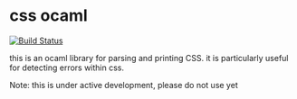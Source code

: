 # css ocaml
[![Build Status](https://travis-ci.org/samouri/ocaml-css.svg?branch=master)](https://travis-ci.org/samouri/ocaml-css)

this is an ocaml library for parsing and printing CSS.
it is particularly useful for detecting errors within css.

Note: this is under active development, please do not use yet
